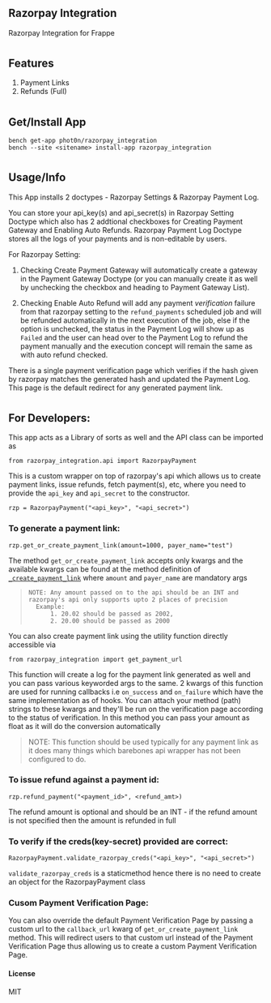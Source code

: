 ## Razorpay Integration

Razorpay Integration for Frappe

#

## Features

1. Payment Links
2. Refunds (Full)

#

## Get/Install App

```
bench get-app phot0n/razorpay_integration
bench --site <sitename> install-app razorpay_integration
```

#

## Usage/Info

This App installs 2 doctypes - Razorpay Settings & Razorpay Payment Log.

You can store your api_key(s) and api_secret(s) in Razorpay Setting Doctype which also has 2 addtional checkboxes for Creating Payment Gateway and Enabling Auto Refunds.
Razorpay Payment Log Doctype stores all the logs of your payments and is non-editable by users.

For Razorpay Setting:
1. Checking Create Payment Gateway will automatically create a gateway in the Payment Gateway Doctype (or you can manually create it as well by unchecking the checkbox and heading to Payment Gateway List).

2. Checking Enable Auto Refund will add any payment *verification* failure from that razorpay setting to the `refund_payments` scheduled job and will be refunded automatically in the next execution of the job, else if the option is unchecked, the status in the Payment Log will show up as `Failed` and the user can head over to the Payment Log to refund the payment manually and the execution concept will remain the same as with auto refund checked.


There is a single payment verification page which verifies if the hash given by razorpay matches the generated hash and updated the Payment Log.
This page is the default redirect for any generated payment link.

#

## For Developers:

This app acts as a Library of sorts as well and the API class can be imported as
```
from razorpay_integration.api import RazorpayPayment
```
This is a custom wrapper on top of razorpay's api which allows us to create payment links,
issue refunds, fetch payment(s), etc, where you need to provide the `api_key` and `api_secret` to the constructor.

```
rzp = RazorpayPayment("<api_key>", "<api_secret>")
```

### To generate a payment link:
```
rzp.get_or_create_payment_link(amount=1000, payer_name="test")
```
The method `get_or_create_payment_link` accepts only kwargs and the available kwargs can be found at the method definition of [`_create_payment_link`](razorpay_integration/api/__init__.py) where `amount` and `payer_name` are mandatory args

> ```
> NOTE: Any amount passed on to the api should be an INT and razorpay's api only supports upto 2 places of precision
> 	Example:
> 		1. 20.02 should be passed as 2002,
> 		2. 20.00 should be passed as 2000
> ```

You can also create payment link using the utility function directly accessible via
```
from razorpay_integration import get_payment_url
```
This function will create a log for the payment link generated as well and you can pass various keyworded args to the same.
2 kwargs of this function are used for running callbacks i.e `on_success` and `on_failure` which have the same implementation as of hooks. You can attach your method (path) strings to these kwargs and they'll be run on the verification page according to the status of verification.
In this method you can pass your amount as float as it will do the conversion automatically

> NOTE: This function should be used typically for any payment link as it does many things which barebones api wrapper has not been configured to do.

### To issue refund against a payment id:
```
rzp.refund_payment("<payment_id>", <refund_amt>)
```
The refund amount is optional and should be an INT - if the refund amount is not specified then the amount is refunded in full

### To verify if the creds(key-secret) provided are correct:
```
RazorpayPayment.validate_razorpay_creds("<api_key>", "<api_secret>")
```
`validate_razorpay_creds` is a staticmethod hence there is no need to create an object for the RazorpayPayment class

### Cusom Payment Verification Page:

You can also override the default Payment Verification Page by passing a custom url to the `callback_url` kwarg of `get_or_create_payment_link` method. This will redirect users to that custom url instead of the Payment Verification Page thus allowing us to create a custom Payment Verification Page.


#### License

MIT